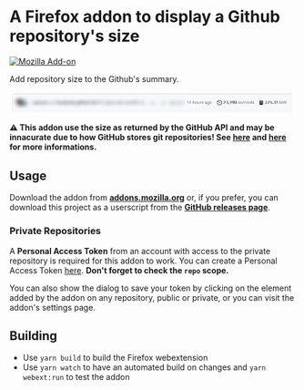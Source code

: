 # A Firefox addon to display a Github repository's size

[![Mozilla Add-on](https://img.shields.io/amo/v/github-repo-size.svg?style=flat-square)][amo]

Add repository size to the Github's summary.

![Addon screenshot](art/screenshot.png)

**⚠ This addon use the size as returned by the GitHub API and may be
innacurate due to how GitHub stores git repositories! See [here][soq] and
[here][ghb] for more informations.**

## Usage

Download the addon from **[addons.mozilla.org][amo]** or, if you prefer, you
can download this project as a userscript from the **[GitHub releases page][ghreleases]**.

### Private Repositories

A **Personal Access Token** from an account with access to the private repository is
required for this addon to work. You can create a Personal Access Token
[here][ghsettings]. **Don't forget to check the `repo` scope.**

You can also show the dialog to save your token by clicking on the element added
by the addon on any repository, public or private, or you can visit the addon's
settings page.

## Building

- Use `yarn build` to build the Firefox webextension
- Use `yarn watch` to have an automated build on changes and `yarn webext:run` to test the addon

[amo]: https://addons.mozilla.org/firefox/addon/github-repo-size/
[ujs]: https://github.com/Shywim/github-repo-size/releases/latest/download/github-repo-size.user.js
[ghreleases]: https://github.com/Shywim/github-repo-size/releases
[soq]: https://stackoverflow.com/a/8679592/1424030
[ghb]: https://git-blame.blogspot.fr/2012/08/bringing-bit-more-sanity-to-alternates.html
[ghsettings]: https://github.com/settings/tokens
